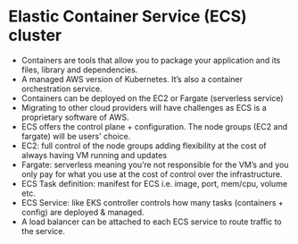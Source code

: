 # Elastic Container Service (ECS) cluster

- Containers are tools that allow you to package your application and its files, library and dependencies.
- A managed AWS version of Kubernetes. It’s also a container orchestration service.
- Containers can be deployed on the EC2 or Fargate (serverless service)
- Migrating to other cloud providers will have challenges as ECS is a proprietary software of AWS.
- ECS offers the control plane + configuration. The node groups (EC2 and fargate) will be users' choice.
- EC2: full control of the node groups adding flexibility at the cost of always having VM running and updates
- Fargate: serverless meaning you’re not responsible for the VM’s and you only pay for what you use at the cost of control over the infrastructure.
- ECS Task definition: manifest for ECS i.e. image, port, mem/cpu, volume etc.
- ECS Service: like EKS controller controls how many tasks (containers + config) are deployed & managed.
- A load balancer can be attached to each ECS service to route traffic to the service.
